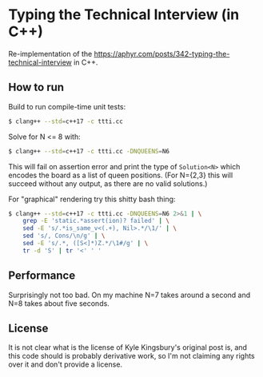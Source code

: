 # Typing the Technical Interview (in C++)

Re-implementation of the https://aphyr.com/posts/342-typing-the-technical-interview in C++.

## How to run

Build to run compile-time unit tests:

```bash
$ clang++ --std=c++17 -c ttti.cc
```

Solve for N <= 8 with:

```bash
$ clang++ --std=c++17 -c ttti.cc -DNQUEENS=N6
```

This will fail on assertion error and print the type of `Solution<N>`
which encodes the board as a list of queen positions. (For N={2,3} this will succeed without any output, as there are no valid solutions.)

For "graphical" rendering try this shitty bash thing:
```bash
$ clang++ --std=c++17 -c ttti.cc -DNQUEENS=N6 2>&1 | \
    grep -E 'static.*assert(ion)? failed' | \
    sed -E 's/.*is_same_v<(.+), Nil>.*/\1/' | \
    sed 's/, Cons/\n/g' | \
    sed -E 's/.*, ([S<]*)Z.*/\1#/g' | \
    tr -d 'S' | tr '<' ' '
```

## Performance

Surprisingly not too bad. On my machine N=7 takes around a second and N=8 takes about five seconds.

## License

It is not clear what is the license of Kyle Kingsbury's original post is, and this code should is probably derivative work, so I'm not claiming any rights over it and don't provide a license.